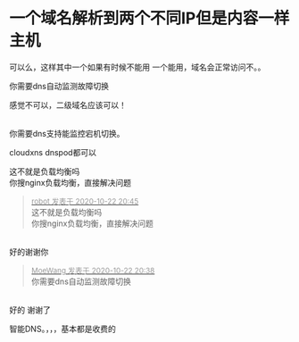 # 一个域名解析到两个不同IP但是内容一样主机


可以么，这样其中一个如果有时候不能用 一个能用，域名会正常访问不。。

你需要dns自动监测故障切换

感觉不可以，二级域名应该可以！<br />
<br />
<img src="static/image/smiley/default/lol.gif" smilieid="12" border="0" alt="" /><img src="static/image/smiley/default/lol.gif" smilieid="12" border="0" alt="" /><img src="static/image/smiley/default/lol.gif" smilieid="12" border="0" alt="" />

你需要dns支持能监控宕机切换。

cloudxns dnspod都可以

这不就是负载均衡吗<img src="static/image/smiley/default/lol.gif" smilieid="12" border="0" alt="" /><br />
你搜nginx负载均衡，直接解决问题

<div class="quote"><blockquote><font size="2"><a href="https://www.hostloc.com/forum.php?mod=redirect&amp;goto=findpost&amp;pid=9337917&amp;ptid=757344" target="_blank"><font color="#999999">robot 发表于 2020-10-22 20:45</font></a></font><br />
这不就是负载均衡吗<br />
你搜nginx负载均衡，直接解决问题</blockquote></div><br />
好的谢谢你

<div class="quote"><blockquote><font size="2"><a href="https://www.hostloc.com/forum.php?mod=redirect&amp;goto=findpost&amp;pid=9337889&amp;ptid=757344" target="_blank"><font color="#999999">MoeWang 发表于 2020-10-22 20:38</font></a></font><br />
你需要dns自动监测故障切换</blockquote></div><br />
好的 谢谢了

智能DNS。，，，基本都是收费的 
